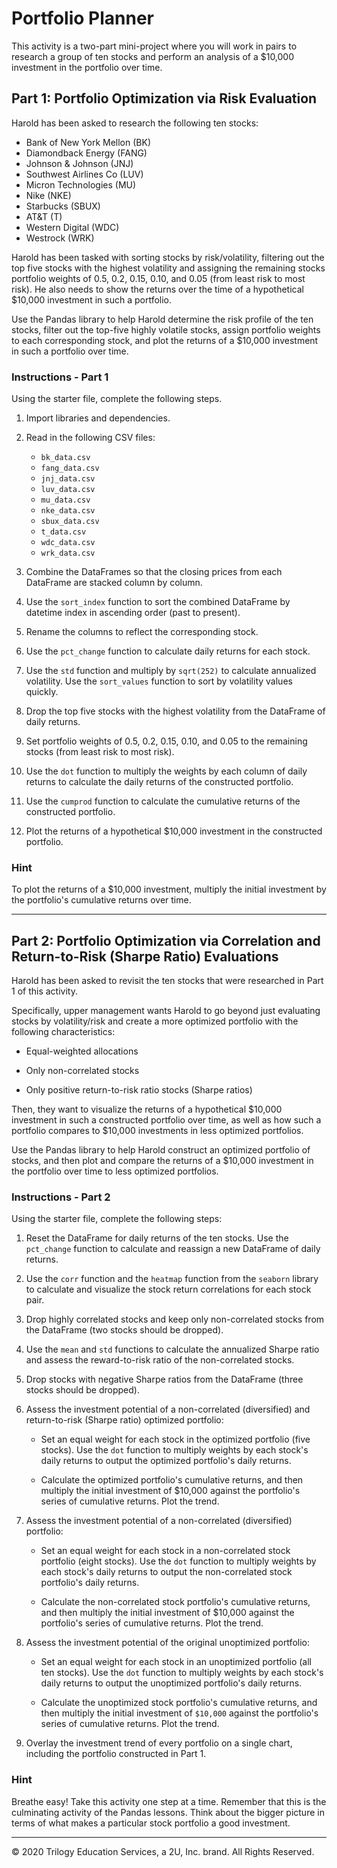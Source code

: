 # Portfolio Planner

This activity is a two-part mini-project where you will work in pairs to research a group of ten stocks and perform an analysis of a $10,000 investment in the portfolio over time.

## Part 1: Portfolio Optimization via Risk Evaluation

Harold has been asked to research the following ten stocks:

* Bank of New York Mellon (BK)
* Diamondback Energy (FANG)
* Johnson & Johnson (JNJ)
* Southwest Airlines Co (LUV)
* Micron Technologies (MU)
* Nike (NKE)
* Starbucks (SBUX)
* AT&T (T)
* Western Digital (WDC)
* Westrock (WRK)

Harold has been tasked with sorting stocks by risk/volatility, filtering out the top five stocks with the highest volatility and assigning the remaining stocks portfolio weights of 0.5, 0.2, 0.15, 0.10, and 0.05 (from least risk to most risk). He also needs to show the returns over the time of a hypothetical $10,000 investment in such a portfolio.

Use the Pandas library to help Harold determine the risk profile of the ten stocks, filter out the top-five highly volatile stocks, assign portfolio weights to each corresponding stock, and plot the returns of a $10,000 investment in such a portfolio over time.

### Instructions - Part 1

Using the starter file, complete the following steps.

1. Import libraries and dependencies.

2. Read in the following CSV files:

    * `bk_data.csv`
    * `fang_data.csv`
    * `jnj_data.csv`
    * `luv_data.csv`
    * `mu_data.csv`
    * `nke_data.csv`
    * `sbux_data.csv`
    * `t_data.csv`
    * `wdc_data.csv`
    * `wrk_data.csv`

3. Combine the DataFrames so that the closing prices from each DataFrame are stacked column by column.

4. Use the `sort_index` function to sort the combined DataFrame by datetime index in ascending order (past to present).

5. Rename the columns to reflect the corresponding stock.

6. Use the `pct_change` function to calculate daily returns for each stock.

7. Use the `std` function and multiply by `sqrt(252)` to calculate annualized volatility. Use the `sort_values` function to sort by volatility values quickly.

8. Drop the top five stocks with the highest volatility from the DataFrame of daily returns.

9. Set portfolio weights of 0.5, 0.2, 0.15, 0.10, and 0.05 to the remaining stocks (from least risk to most risk).

10. Use the `dot` function to multiply the weights by each column of daily returns to calculate the daily returns of the constructed portfolio.

11. Use the `cumprod` function to calculate the cumulative returns of the constructed portfolio.

12. Plot the returns of a hypothetical $10,000 investment in the constructed portfolio.

### Hint

To plot the returns of a $10,000 investment, multiply the initial investment by the portfolio's cumulative returns over time.

---

## Part 2: Portfolio Optimization via Correlation and Return-to-Risk (Sharpe Ratio) Evaluations

Harold has been asked to revisit the ten stocks that were researched in Part 1 of this activity.

Specifically, upper management wants Harold to go beyond just evaluating stocks by volatility/risk and create a more optimized portfolio with the following characteristics:

* Equal-weighted allocations

* Only non-correlated stocks

* Only positive return-to-risk ratio stocks (Sharpe ratios)

Then, they want to visualize the returns of a hypothetical $10,000 investment in such a constructed portfolio over time, as well as how such a portfolio compares to $10,000 investments in less optimized portfolios.

Use the Pandas library to help Harold construct an optimized portfolio of stocks, and then plot and compare the returns of a $10,000 investment in the portfolio over time to less optimized portfolios.

### Instructions - Part 2

Using the starter file, complete the following steps:

1. Reset the DataFrame for daily returns of the ten stocks. Use the `pct_change` function to calculate and reassign a new DataFrame of daily returns.

2. Use the `corr` function and the `heatmap` function from the `seaborn` library to calculate and visualize the stock return correlations for each stock pair.

3. Drop highly correlated stocks and keep only non-correlated stocks from the DataFrame (two stocks should be dropped).

4. Use the `mean` and `std` functions to calculate the annualized Sharpe ratio and assess the reward-to-risk ratio of the non-correlated stocks.

5. Drop stocks with negative Sharpe ratios from the DataFrame (three stocks should be dropped).

6. Assess the investment potential of a non-correlated (diversified) and return-to-risk (Sharpe ratio) optimized portfolio:

    * Set an equal weight for each stock in the optimized portfolio (five stocks). Use the `dot` function to multiply weights by each stock's daily returns to output the optimized portfolio's daily returns.

    * Calculate the optimized portfolio's cumulative returns, and then multiply the initial investment of $10,000 against the portfolio's series of cumulative returns. Plot the trend.

7. Assess the investment potential of a non-correlated (diversified) portfolio:

    * Set an equal weight for each stock in a non-correlated stock portfolio (eight stocks). Use the `dot` function to multiply weights by each stock's daily returns to output the non-correlated stock portfolio's daily returns.

    * Calculate the non-correlated stock portfolio's cumulative returns, and then multiply the initial investment of $10,000 against the portfolio's series of cumulative returns. Plot the trend.

8. Assess the investment potential of the original unoptimized portfolio:

    * Set an equal weight for each stock in an unoptimized portfolio (all ten stocks). Use the `dot` function to multiply weights by each stock's daily returns to output the unoptimized portfolio's daily returns.

    * Calculate the unoptimized stock portfolio's cumulative returns, and then multiply the initial investment of `$10,000` against the portfolio's series of cumulative returns. Plot the trend.

9. Overlay the investment trend of every portfolio on a single chart, including the portfolio constructed in Part 1.

### Hint

Breathe easy! Take this activity one step at a time. Remember that this is the culminating activity of the Pandas lessons. Think about the bigger picture in terms of what makes a particular stock portfolio a good investment.

---

© 2020 Trilogy Education Services, a 2U, Inc. brand. All Rights Reserved.
